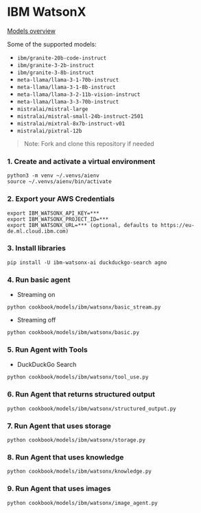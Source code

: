 # IBM WatsonX

[Models overview](https://dataplatform.cloud.ibm.com/docs/content/wsj/analyze-data/fm-models.html?context=wx)

Some of the supported models:

- `ibm/granite-20b-code-instruct`
- `ibm/granite-3-2b-instruct`
- `ibm/granite-3-8b-instruct`
- `meta-llama/llama-3-1-70b-instruct`
- `meta-llama/llama-3-1-8b-instruct`
- `meta-llama/llama-3-2-11b-vision-instruct`
- `meta-llama/llama-3-3-70b-instruct`
- `mistralai/mistral-large`
- `mistralai/mistral-small-24b-instruct-2501`
- `mistralai/mixtral-8x7b-instruct-v01`
- `mistralai/pixtral-12b`

> Note: Fork and clone this repository if needed

### 1. Create and activate a virtual environment

```shell
python3 -m venv ~/.venvs/aienv
source ~/.venvs/aienv/bin/activate
```

### 2. Export your AWS Credentials

```shell
export IBM_WATSONX_API_KEY=***
export IBM_WATSONX_PROJECT_ID=***
export IBM_WATSONX_URL=*** (optional, defaults to https://eu-de.ml.cloud.ibm.com)
```

### 3. Install libraries

```shell
pip install -U ibm-watsonx-ai duckduckgo-search agno
```

### 4. Run basic agent

- Streaming on

```shell
python cookbook/models/ibm/watsonx/basic_stream.py
```

- Streaming off

```shell
python cookbook/models/ibm/watsonx/basic.py
```

### 5. Run Agent with Tools

- DuckDuckGo Search

```shell
python cookbook/models/ibm/watsonx/tool_use.py
```

### 6. Run Agent that returns structured output

```shell
python cookbook/models/ibm/watsonx/structured_output.py
```

### 7. Run Agent that uses storage

```shell
python cookbook/models/ibm/watsonx/storage.py
```

### 8. Run Agent that uses knowledge

```shell
python cookbook/models/ibm/watsonx/knowledge.py
```

### 9. Run Agent that uses images

```shell
python cookbook/models/ibm/watsonx/image_agent.py
```
